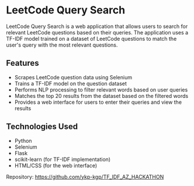# LeetCode Query Search

LeetCode Query Search is a web application that allows users to search for relevant LeetCode questions based on their queries. The application uses a TF-IDF model trained on a dataset of LeetCode questions to match the user's query with the most relevant questions.

## Features

- Scrapes LeetCode question data using Selenium
- Trains a TF-IDF model on the question dataset
- Performs NLP processing to filter relevant words based on user queries
- Matches the top 20 results from the dataset based on the filtered words
- Provides a web interface for users to enter their queries and view the results

## Technologies Used

- Python
- Selenium
- Flask
- scikit-learn (for TF-IDF implementation)
- HTML/CSS (for the web interface)

Repository: https://github.com/ykp-kgp/TF_IDF_AZ_HACKATHON
